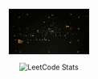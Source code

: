 

<p align="center" >

 <img src="https://github.com/rajveergoudxd/rajveergoudxd/blob/aa3699cb01e96f285f8491096bf9bb5ed58530c4/resources/introduction.gif" alt="Hi, I'm Rajveer Goud, Software Engineer, Lifelong Learner" style="min-height: 300 px;">

</p>


<div align="center">

 
 ![LeetCode Stats](https://leetcard.jacoblin.cool/rajveer-goud?theme=dark&font=Noto%20Sans%20Syriac&ext=heatmap)

 
</div>




<!--
**rajveergoudxd/rajveergoudxd** is a ✨ _special_ ✨ repository because its `README.md` (this file) appears on your GitHub profile.

Here are some ideas to get you started:

- 🔭 I’m currently working on ...
- 🌱 I’m currently learning ...
- 👯 I’m looking to collaborate on ...
- 🤔 I’m looking for help with ...
- 💬 Ask me about ...
- 📫 How to reach me: ...
- 😄 Pronouns: ...
- ⚡ Fun fact: ...
-->
